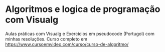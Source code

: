 # Algoritmos e logica de programação com Visualg
 Aulas práticas com Visualg e Exercícios em pseudocode (Portugol) com minhas resoluções. Curso completo em https://www.cursoemvideo.com/curso/curso-de-algoritmo/
